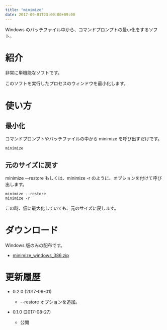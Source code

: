 ```yaml
---
title: "minimize"
date: 2017-09-01T23:00:00+09:00
---
```


Windows のバッチファイル中から、コマンドプロンプトの最小化をするソフト。

<!--more-->

# 紹介

非常に単機能なソフトです。

このソフトを実行したプロセスのウィンドウを最小化します。

#  使い方

## 最小化

コマンドプロンプトやバッチファイルの中から minimize を呼び出すだけです。

```
minimize
```

## 元のサイズに戻す

minimize --restore もしくは、minimize -r のように、オプションを付けて呼び出します。

```
minimize --restore
minimize -r
```

この時、仮に最大化していても、元のサイズに戻します。

# ダウンロード

Windows 版のみの配布です。

* [minimize_windows_386.zip](https://github.com/ShuheiKubota/ShuheiKubota.github.io/releases/download/site/minimize_windows_386.zip)

# 更新履歴

* 0.2.0 (2017-09-01)
    * --restore オプションを追加。
    
* 0.1.0 (2017-08-27)
    * 公開